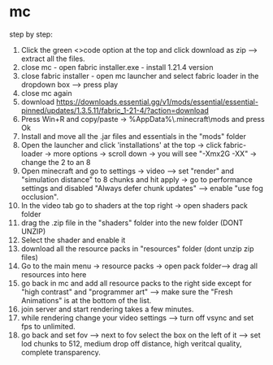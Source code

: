 # mc
step by step:
1. Click the green <>code option at the top and click download as zip --> extract all the files.
2. close mc - open fabric installer.exe - install 1.21.4 version
3. close fabric installer - open mc launcher and select fabric loader in the dropdown box --> press play
4. close mc again
5. download https://downloads.essential.gg/v1/mods/essential/essential-pinned/updates/1.3.5.11/fabric_1-21-4/?action=download 
6. Press Win+R and copy/paste -> %AppData%\\.minecraft\mods and press Ok
7. Install and move all the .jar files and essentials in the "mods" folder
8. Open the launcher and click 'installations' at the top -> click fabric-loader -> more options -> scroll down -> you will see "-Xmx2G -XX" -> change the 2 to an 8
9. Open minecraft and go to settings -> video --> set "render" and "simulation distance" to 8 chunks and hit apply -> go to performance settings and disabled "Always defer chunk updates" --> enable "use fog occlusion".
10. In the video tab go to shaders at the top right -> open shaders pack folder
11. drag the .zip file in the "shaders" folder into the new folder (DONT UNZIP)
12. Select the shader and enable it
13. download all the resource packs in "resources" folder (dont unzip zip files)
14. Go to the main menu -> resource packs -> open pack folder--> drag all resources into here
15. go back in mc and add all resource packs to the right side except for "high contrast" and "programmer art" --> make sure the "Fresh Animations" is at the bottom of the list.
16. join server and start rendering takes a few minutes.
17. while rendering change your video settings --> turn off vsync and set fps to unlimited.
18. go back and set fov --> next to fov select the box on the left of it --> set lod chunks to 512, medium drop off distance, high veritcal quality, complete transparency.
